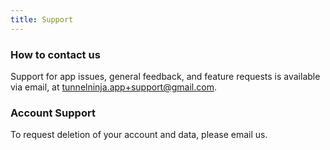 ```yaml
---
title: Support
--- 
```


### How to contact us

Support for app issues, general feedback, and feature requests is available via email, at tunnelninja.app+support@gmail.com. 

### Account Support

To request deletion of your account and data, please email us.
